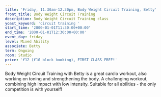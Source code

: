 ```yaml
---
title: 'Friday, 11.30am-12.30pm, Body Weight Circuit Training, Betty'
front_title: Body Weight Circuit Training
description: Body Weight Circuit Training class
yoast_keyword: 'circuit training '
start_time: '2000-01-01T11:30:00+00:00'
end_time: '2000-01-01T12:30:00+00:00'
event_day: friday
level: Mixed Ability
associate: Betty
term: Ongoing
room: Studio
price: '£12 (£10 block booking), FIRST CLASS FREE!'
---
```


Body Weight Circuit Training with Betty is a great cardio workout, also working on toning and strengthening the body. A challenging workout, combining high impact with low intensity. Suitable for all abilities - the only competition is with yourself!
